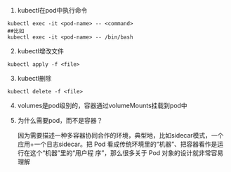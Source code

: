 1. kubectl在pod中执行命令

```shell
kubectl exec -it <pod-name> -- <command>
##比如
kubectl exec -it <pod-name> -- /bin/bash
```

2. kubectl增改文件

```shell
kubectl apply -f <file>
```

3. kubectl删除

```shell
kubectl delete -f <file>
```

4. volumes是pod级别的，容器通过volumeMounts挂载到pod中
5. 为什么需要pod，而不是容器？

    因为需要描述一种多容器协同合作的环境，典型地，比如sidecar模式，一个应用+一个日志sidecar。把 Pod 看成传统环境里的“机器”、把容器看作是运行在这个“机器”里的“用户程
   序”，那么很多关于 Pod 对象的设计就非常容易理解